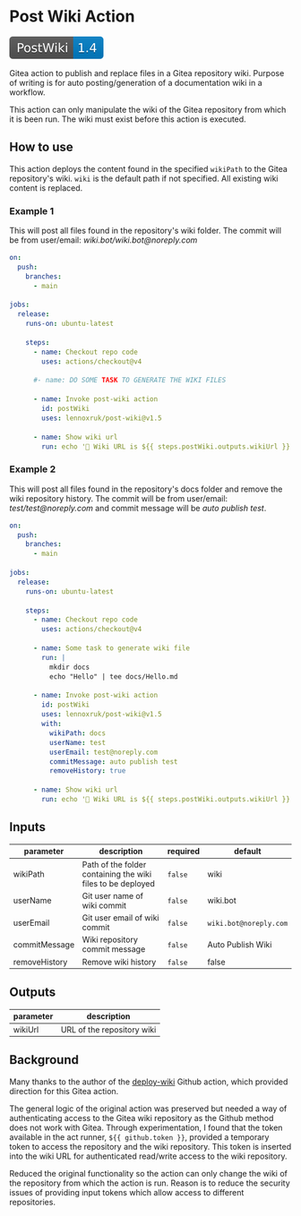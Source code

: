 # Post Wiki Action

![version](version.svg)

Gitea action to publish and replace files in a Gitea repository wiki. Purpose of writing is for auto posting/generation of a documentation wiki in a workflow.

This action can only manipulate the wiki of the Gitea repository from which it is been run. The wiki must exist before this action is executed.

## How to use

This action deploys the content found in the specified `wikiPath` to the Gitea repository's wiki. `wiki` is the default path if not specified. All existing wiki content is replaced.

### Example 1

This will post all files found in the repository's wiki folder. The commit will be from user/email: _wiki.bot/wiki.bot@noreply.com_

```yaml
on:
  push:
    branches:
      - main

jobs:
  release:
    runs-on: ubuntu-latest

    steps:
      - name: Checkout repo code
        uses: actions/checkout@v4

      #- name: DO SOME TASK TO GENERATE THE WIKI FILES

      - name: Invoke post-wiki action
        id: postWiki
        uses: lennoxruk/post-wiki@v1.5

      - name: Show wiki url
        run: echo '🍏 Wiki URL is ${{ steps.postWiki.outputs.wikiUrl }}'
```

### Example 2

This will post all files found in the repository's docs folder and remove the wiki repository history. The commit will be from user/email: _test/test@noreply.com_ and commit message will be _auto publish test_.

```yaml
on:
  push:
    branches:
      - main

jobs:
  release:
    runs-on: ubuntu-latest

    steps:
      - name: Checkout repo code
        uses: actions/checkout@v4

      - name: Some task to generate wiki file
        run: |
          mkdir docs
          echo "Hello" | tee docs/Hello.md

      - name: Invoke post-wiki action
        id: postWiki
        uses: lennoxruk/post-wiki@v1.5
        with:
          wikiPath: docs
          userName: test
          userEmail: test@noreply.com
          commitMessage: auto publish test
          removeHistory: true

      - name: Show wiki url
        run: echo '🍏 Wiki URL is ${{ steps.postWiki.outputs.wikiUrl }}'
```
<!-- action-docs-inputs -->
## Inputs

| parameter     | description                                                 | required | default                |
|---------------|-------------------------------------------------------------|----------|------------------------|
| wikiPath      | Path of the folder containing the wiki files to be deployed | `false`  | wiki                   |
| userName      | Git user name of wiki commit                                | `false`  | wiki.bot               |
| userEmail     | Git user email of wiki commit                               | `false`  | `wiki.bot@noreply.com` |
| commitMessage | Wiki repository commit message                              | `false`  | Auto Publish Wiki      |
| removeHistory | Remove wiki history                                         | `false`  | false                  |
<!-- action-docs-inputs -->
<!-- action-docs-outputs -->
## Outputs

| parameter | description                |
|-----------|----------------------------|
| wikiUrl   | URL of the repository wiki |
<!-- action-docs-outputs -->

## Background

Many thanks to the author of the [deploy-wiki](https://github.com/actions4gh/deploy-wiki) Github action, which provided direction for this Gitea action.

The general logic of the original action was preserved but needed a way of authenticating access to the Gitea wiki repository as the Github method does not work with Gitea. Through experimentation, I found that the token available in the act runner, `${{ github.token }}`, provided a temporary token to access the repository and the wiki repository. This token is inserted into the wiki URL for authenticated read/write access to the wiki repository.

Reduced the original functionality so the action can only change the wiki of the repository from which the action is run. Reason is to reduce the security issues of providing input tokens which allow access to different repositories.
